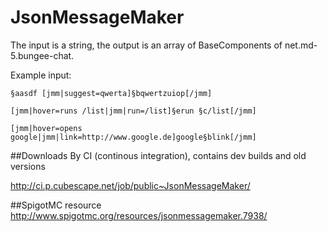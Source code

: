 # JsonMessageMaker

The input is a string, the output is an array of BaseComponents of net.md-5.bungee-chat.

Example input:

`§aasdf [jmm|suggest=qwerta]§bqwertzuiop[/jmm]`

`[jmm|hover=runs /list|jmm|run=/list]§erun §c/list[/jmm]`

`[jmm|hover=opens google|jmm|link=http://www.google.de]google§blink[/jmm]`


##Downloads
By CI (continous integration), contains dev builds and old versions

http://ci.p.cubescape.net/job/public~JsonMessageMaker/

##SpigotMC resource
http://www.spigotmc.org/resources/jsonmessagemaker.7938/
